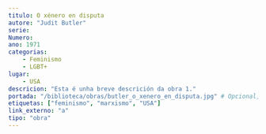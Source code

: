 ```yaml
---
titulo: O xénero en disputa
autore: "Judit Butler"
serie:
Numero:
ano: 1971
categorias:
    - Feminismo
    - LGBT+
lugar:
    - USA
descricion: "Esta é unha breve descrición da obra 1."
portada: "/biblioteca/obras/butler_o_xenero_en_disputa.jpg" # Opcional, imaxe da portada
etiquetas: ["feminismo", "marxismo", "USA"]
link_externo: "a"
tipo: "obra"
---
```


